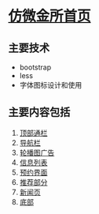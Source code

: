# [仿微金所首页](https://kingziqiang.github.io/wjs_index)
  ## 主要技术
  - bootstrap
  - less
  - 字体图标设计和使用
  ## 主要内容包括
  1. [顶部通栏](https://kingziqiang.github.io/wjs_index/02.微金所_顶部通栏.html)
  2. [导航栏](https://kingziqiang.github.io/wjs_index/03.微金所_导航栏.html)
  3. [轮播图广告](https://kingziqiang.github.io/wjs_index/06.微金所_轮播图_自适应.html)
  4. [信息列表](https://kingziqiang.github.io/wjs_index/07.微金所_信息列表.html)
  5. [预约界面](https://kingziqiang.github.io/wjs_index/08.微金所_预约界面.html)
  6. [推荐部分](https://kingziqiang.github.io/wjs_index/11.微金所_推荐_布局优惠券合体.html)
  7. [新闻页](https://kingziqiang.github.io/wjs_index/12.微金所_新闻页.html)
  8. [底部](https://kingziqiang.github.io/wjs_index/13.微金所_footer.html)

